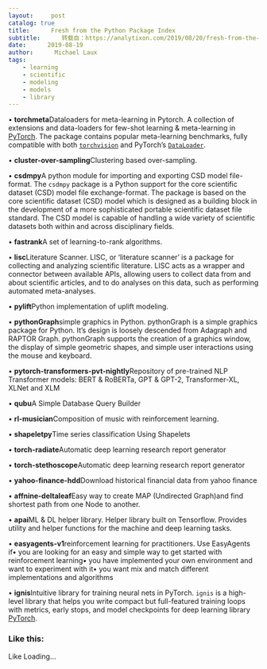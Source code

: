 ```yaml
---
layout:     post
catalog: true
title:      Fresh from the Python Package Index
subtitle:      转载自：https://analytixon.com/2019/08/20/fresh-from-the-python-package-index-34/
date:      2019-08-19
author:      Michael Laux
tags:
    - learning
    - scientific
    - modeling
    - models
    - library
---
```


• **torchmeta**Dataloaders for meta-learning in Pytorch. A collection of extensions and data-loaders for few-shot learning & meta-learning in [PyTorch](https://pytorch.org ). The package contains popular meta-learning benchmarks, fully compatible with both [`torchvision`](https://…/index.html ) and PyTorch’s [`DataLoader`](https://…/data.html#torch.utils.data.DataLoader ).

• **cluster-over-sampling**Clustering based over-sampling.

• **csdmpy**A python module for importing and exporting CSD model file-format. The `csdmpy` package is a Python support for the core scientific dataset (CSD) model file exchange-format. The package is based on the core scientific dataset (CSD) model which is designed as a building block in the development of a more sophisticated portable scientific dataset file standard. The CSD model is capable of handling a wide variety of scientific datasets both within and across disciplinary fields.

• **fastrank**A set of learning-to-rank algorithms.

• **lisc**Literature Scanner. LISC, or ‘literature scanner’ is a package for collecting and analyzing scientific literature. LISC acts as a wrapper and connector between available APIs, allowing users to collect data from and about scientific articles, and to do analyses on this data, such as performing automated meta-analyses.

• **pylift**Python implementation of uplift modeling.

• **pythonGraph**simple graphics in Python. pythonGraph is a simple graphics package for Python. It’s design is loosely descended from Adagraph and RAPTOR Graph. pythonGraph supports the creation of a graphics window, the display of simple geometric shapes, and simple user interactions using the mouse and keyboard.

• **pytorch-transformers-pvt-nightly**Repository of pre-trained NLP Transformer models: BERT & RoBERTa, GPT & GPT-2, Transformer-XL, XLNet and XLM

• **qubu**A Simple Database Query Builder

• **rl-musician**Composition of music with reinforcement learning.

• **shapeletpy**Time series classification Using Shapelets

• **torch-radiate**Automatic deep learning research report generator

• **torch-stethoscope**Automatic deep learning research report generator

• **yahoo-finance-hdd**Download historical financial data from yahoo finance

• **affnine-deltaleaf**Easy way to create MAP (Undirected Graph)and find shortest path from one Node to another.

• **apai**ML & DL helper library. Helper library built on Tensorflow. Provides utility and helper functions for the machine and deep learning tasks.

• **easyagents-v1**reinforcement learning for practitioners. Use EasyAgents if• you are looking for an easy and simple way to get started with reinforcement learning• you have implemented your own environment and want to experiment with it• you want mix and match different implementations and algorithms

• **ignis**Intuitive library for training neural nets in PyTorch. `ignis` is a high-level library that helps you write compact but full-featured training loops with metrics, early stops, and model checkpoints for deep learning library [PyTorch](https://pytorch.org ).

### Like this:

Like Loading...
